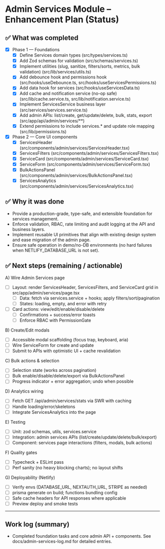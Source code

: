 # Admin Services Module – Enhancement Plan (Status)

## ✅ What was completed
- [x] Phase 1 — Foundations
  - [x] Define Services domain types (src/types/services.ts)
  - [x] Add Zod schemas for validation (src/schemas/services.ts)
  - [x] Implement utilities (slug, sanitize, filters/sorts, metrics, bulk validation) (src/lib/services/utils.ts)
  - [x] Add debounce hook and permissions hook (src/hooks/useDebounce.ts, src/hooks/useServicesPermissions.ts)
  - [x] Add data hook for services (src/hooks/useServicesData.ts)
  - [x] Add cache and notification service (no-op safe) (src/lib/cache.service.ts, src/lib/notification.service.ts)
  - [x] Implement ServicesService business layer (src/services/services.service.ts)
  - [x] Add admin APIs: list/create, get/update/delete, bulk, stats, export (src/app/api/admin/services/**)
  - [x] Extend permissions to include services.* and update role mapping (src/lib/permissions.ts)

- [x] Phase 2 — Core UI components
  - [x] ServicesHeader (src/components/admin/services/ServicesHeader.tsx)
  - [x] ServicesFilters (src/components/admin/services/ServicesFilters.tsx)
  - [x] ServiceCard (src/components/admin/services/ServiceCard.tsx)
  - [x] ServiceForm (src/components/admin/services/ServiceForm.tsx)
  - [x] BulkActionsPanel (src/components/admin/services/BulkActionsPanel.tsx)
  - [x] ServicesAnalytics (src/components/admin/services/ServicesAnalytics.tsx)

## ✅ Why it was done
- Provide a production-grade, type-safe, and extensible foundation for services management.
- Enforce validation, RBAC, rate limiting and audit logging at the API and business layers.
- Implement reusable UI primitives that align with existing design system and ease migration of the admin page.
- Ensure safe operation in demo/no-DB environments (no hard failures when NETLIFY_DATABASE_URL is not set).

## ✅ Next steps (remaining / actionable)

A) Wire Admin Services page
- [ ] Layout: render ServicesHeader, ServicesFilters, and ServiceCard grid in src/app/admin/services/page.tsx
  - [ ] Data: fetch via services.service + hooks; apply filters/sort/pagination
  - [ ] States: loading, empty, and error with retry
- [ ] Card actions: view/edit/enable/disable/delete
  - [ ] Confirmations + success/error toasts
  - [ ] Enforce RBAC with PermissionGate

B) Create/Edit modals
- [ ] Accessible modal scaffolding (focus trap, keyboard, aria)
- [ ] Wire ServiceForm for create and update
- [ ] Submit to APIs with optimistic UI + cache revalidation

C) Bulk actions & selection
- [ ] Selection state (works across pagination)
- [ ] Bulk enable/disable/delete/export via BulkActionsPanel
- [ ] Progress indicator + error aggregation; undo when possible

D) Analytics wiring
- [ ] Fetch GET /api/admin/services/stats via SWR with caching
- [ ] Handle loading/error/skeletons
- [ ] Integrate ServicesAnalytics into the page

E) Testing
- [ ] Unit: zod schemas, utils, services.service
- [ ] Integration: admin services APIs (list/create/update/delete/bulk/export)
- [ ] Component: services page interactions (filters, modals, bulk actions)

F) Quality gates
- [ ] Typecheck + ESLint pass
- [ ] Perf sanity (no heavy blocking charts); no layout shifts

G) Deployability (Netlify)
- [ ] Verify envs (DATABASE_URL, NEXTAUTH_URL, STRIPE as needed)
- [ ] prisma generate on build; functions bundling config
- [ ] Safe cache headers for API responses where applicable
- [ ] Preview deploy and smoke tests

---

## Work log (summary)
- Completed foundation tasks and core admin API + components. See docs/admin-services-log.md for detailed entries.
